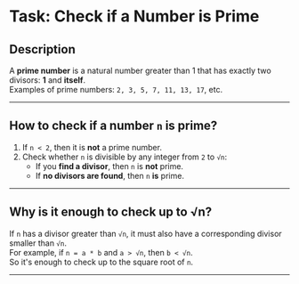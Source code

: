 # Task: Check if a Number is Prime

## Description

A **prime number** is a natural number greater than 1 that has exactly two divisors: **1** and **itself**.  
Examples of prime numbers: `2, 3, 5, 7, 11, 13, 17`, etc.

---

## How to check if a number `n` is prime?

1. If `n < 2`, then it is **not** a prime number.
2. Check whether `n` is divisible by any integer from `2` to `√n`:
   - If you **find a divisor**, then `n` is **not** prime.
   - If **no divisors are found**, then `n` **is** prime.

---

## Why is it enough to check up to √n?

If `n` has a divisor greater than `√n`, it must also have a corresponding divisor smaller than `√n`.  
For example, if `n = a * b` and `a > √n`, then `b < √n`.  
So it's enough to check up to the square root of `n`.

---
